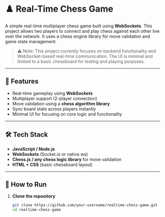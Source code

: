 # ♟️ Real-Time Chess Game

A simple real-time multiplayer chess game built using **WebSockets**. This project allows two players to connect and play chess against each other live over the network. It uses a chess engine library for move validation and game state management.

> ⚠️ Note: This project currently focuses on backend functionality and WebSocket-based real-time communication. The UI is minimal and limited to a basic chessboard for testing and playing purposes.

---

## 🚀 Features

- Real-time gameplay using **WebSockets**
- Multiplayer support (2-player connection)
- Move validation using a **chess algorithm library**
- Sync board state across players instantly
- Minimal UI for focusing on core logic and functionality

---

## 🛠️ Tech Stack

- **JavaScript / Node.js**
- **WebSockets** (Socket.io or native ws)
- **Chess.js / any chess logic library** for move validation
- **HTML + CSS** (basic chessboard layout)

---

## 🧪 How to Run

1. **Clone the repository**  
   ```bash
   git clone https://github.com/your-username/realtime-chess-game.git
   cd realtime-chess-game

